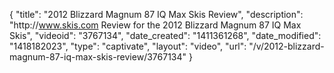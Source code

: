 {
    "title": "2012 Blizzard Magnum 87 IQ Max Skis Review",
    "description": "http:\/\/www.skis.com Review for the 2012 Blizzard Magnum 87 IQ Max Skis",
    "videoid": "3767134",
    "date_created": "1411361268",
    "date_modified": "1418182023",
    "type": "captivate",
    "layout": "video",
    "url": "\/v\/2012-blizzard-magnum-87-iq-max-skis-review\/3767134"
}